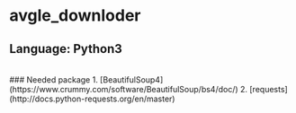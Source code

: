 # avgle_downloder
## Language: Python3
<br>
### Needed package
1. [BeautifulSoup4](https://www.crummy.com/software/BeautifulSoup/bs4/doc/)
2. [requests](http://docs.python-requests.org/en/master)
